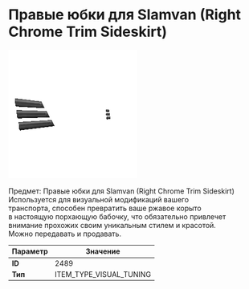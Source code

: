 # Правые юбки для Slamvan (Right Chrome Trim Sideskirt)

![Item Image](../img/2489.webp?raw=true)

Предмет: Правые юбки для Slamvan (Right Chrome Trim Sideskirt)<br>Используется для визуальной модификаций вашего<br>транспорта, способен превратить ваше ржавое корыто<br>в настоящую порхающую бабочку, что обязательно привлечет<br>внимание прохожих своим уникальным стилем и красотой.<br>Можно передавать и продавать.


| Параметр | Значение |
|----------|----------|
| **ID** | 2489 |
| **Тип** | ITEM_TYPE_VISUAL_TUNING |

